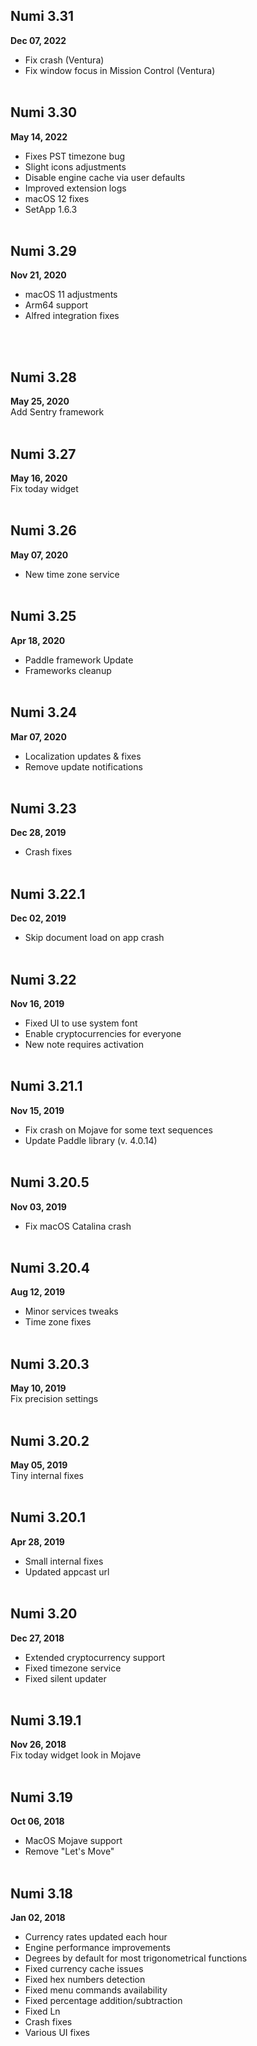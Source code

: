 ## Numi 3.31 
**Dec 07, 2022**
<br>
- Fix crash (Ventura)
- Fix window focus in Mission Control (Ventura)
<br><br>

## Numi 3.30 
**May 14, 2022**
<br>
- Fixes PST timezone bug
- Slight icons adjustments
- Disable engine cache via user defaults
- Improved extension logs
- macOS 12 fixes
- SetApp 1.6.3
<br><br>

## Numi 3.29 
**Nov 21, 2020**
<br>
- macOS 11 adjustments
- Arm64 support
- Alfred integration fixes

<br><br>

## Numi 3.28 
**May 25, 2020**
<br>
Add Sentry framework
<br><br>

## Numi 3.27 
**May 16, 2020**
<br>
Fix today widget
<br><br>

## Numi 3.26 
**May 07, 2020**
<br>
* New time zone service
<br><br>

## Numi 3.25 
**Apr 18, 2020**
<br>
- Paddle framework Update
- Frameworks cleanup
<br><br>

## Numi 3.24 
**Mar 07, 2020**
<br>
- Localization updates & fixes
- Remove update notifications
<br><br>

## Numi 3.23 
**Dec 28, 2019**
<br>
- Crash fixes
<br><br>

## Numi 3.22.1 
**Dec 02, 2019**
<br>
- Skip document load on app crash
<br><br>

## Numi 3.22 
**Nov 16, 2019**
<br>
- Fixed UI to use system font
- Enable cryptocurrencies for everyone
- New note requires activation
<br><br>

## Numi 3.21.1 
**Nov 15, 2019**
<br>
- Fix crash on Mojave for some text sequences
- Update Paddle library (v. 4.0.14)
<br><br>

## Numi 3.20.5 
**Nov 03, 2019**
<br>
- Fix macOS Catalina crash
<br><br>

## Numi 3.20.4 
**Aug 12, 2019**
<br>
- Minor services tweaks
- Time zone fixes
<br><br>

## Numi 3.20.3 
**May 10, 2019**
<br>
Fix precision settings
<br><br>

## Numi 3.20.2 
**May 05, 2019**
<br>
Tiny internal fixes
<br><br>

## Numi 3.20.1 
**Apr 28, 2019**
<br>
* Small internal fixes
* Updated appcast url
<br><br>

## Numi  3.20
**Dec 27, 2018**
<br>
- Extended cryptocurrency support
- Fixed timezone service
- Fixed silent updater
<br><br>

## Numi 3.19.1
**Nov 26, 2018**
<br>
Fix today widget look in Mojave
<br><br>

## Numi 3.19
**Oct 06, 2018**
<br>
- MacOS Mojave support
- Remove "Let's Move"
<br><br>

## Numi 3.18
**Jan 02, 2018**
<br>
- Currency rates updated each hour
- Engine performance improvements
- Degrees by default for most trigonometrical functions
- Fixed currency cache issues
- Fixed hex numbers detection
- Fixed menu commands availability
- Fixed percentage addition/subtraction
- Fixed Ln
- Crash fixes
- Various UI fixes
<br><br>

